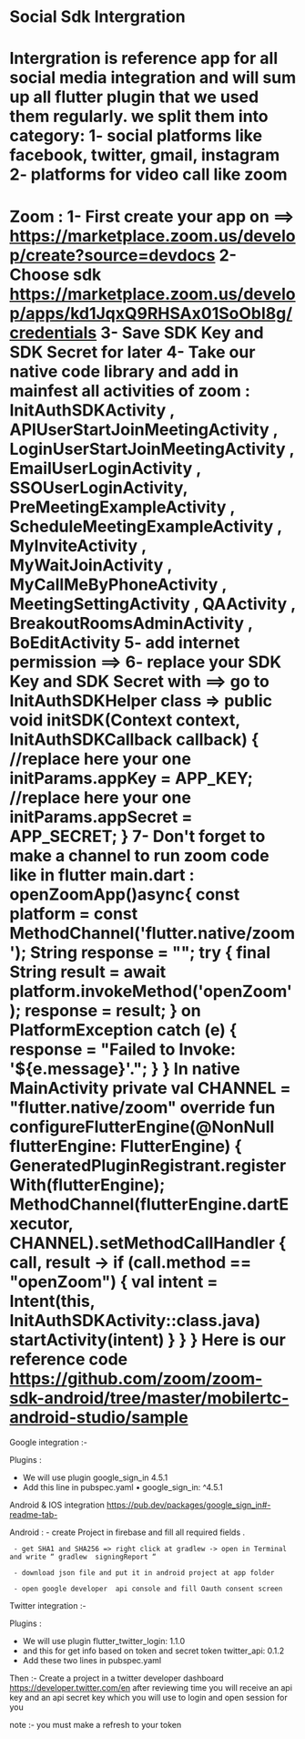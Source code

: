 # Social Sdk Intergration
Intergration is reference app for all social media integration and will sum up all flutter plugin that we used them regularly.
we split them into category:
1- social platforms like facebook, twitter, gmail, instagram
2- platforms for video call like zoom
======================================================
Zoom :
1- First create your app on ==> https://marketplace.zoom.us/develop/create?source=devdocs
2- Choose sdk https://marketplace.zoom.us/develop/apps/kd1JqxQ9RHSAx01SoObI8g/credentials
3- Save SDK Key and SDK Secret for later
4- Take our native code library and add in mainfest all activities of zoom  :
InitAuthSDKActivity , APIUserStartJoinMeetingActivity , LoginUserStartJoinMeetingActivity , EmailUserLoginActivity , SSOUserLoginActivity,
PreMeetingExampleActivity , ScheduleMeetingExampleActivity , MyInviteActivity , MyWaitJoinActivity , MyCallMeByPhoneActivity , MeetingSettingActivity ,
QAActivity , BreakoutRoomsAdminActivity , BoEditActivity 
5- add internet permission ==>     <uses-permission android:name="android.permission.INTERNET" />
6- replace your SDK Key and SDK Secret with ==> go to  InitAuthSDKHelper class => 
    public void initSDK(Context context, InitAuthSDKCallback callback) {
            //replace here your one 
            initParams.appKey = APP_KEY;
            //replace here your one 
            initParams.appSecret =  APP_SECRET; 
            }
7- Don't forget to make a channel to run zoom code like
in flutter main.dart : 
openZoomApp()async{
    const platform = const MethodChannel('flutter.native/zoom');
    String response = "";
    try {
      final String result = await platform.invokeMethod('openZoom');
      response = result;
    } on PlatformException catch (e) {
      response = "Failed to Invoke: '${e.message}'.";
    }
  }
  In native MainActivity 
    private val CHANNEL = "flutter.native/zoom"
    override fun configureFlutterEngine(@NonNull flutterEngine: FlutterEngine) {
        GeneratedPluginRegistrant.registerWith(flutterEngine);
        MethodChannel(flutterEngine.dartExecutor, CHANNEL).setMethodCallHandler { call, result ->
            if (call.method == "openZoom") {
                val intent = Intent(this, InitAuthSDKActivity::class.java)
                startActivity(intent)
            }
        }
    }
Here is our reference code https://github.com/zoom/zoom-sdk-android/tree/master/mobilertc-android-studio/sample
=====================================================================
Google integration :- 

Plugins : 
-	We will use plugin google_sign_in 4.5.1 
-	Add this line in pubspec.yaml 
•	google_sign_in: ^4.5.1

Android & IOS  integration  https://pub.dev/packages/google_sign_in#-readme-tab- 

Android : 
     - create Project in firebase and fill all required fields .
  
     - get SHA1 and SHA256 => right click at gradlew -> open in Terminal and write “ gradlew  signingReport “
     
     - download json file and put it in android project at app folder
     
     - open google developer  api console and fill Oauth consent screen
    
Twitter integration :- 

Plugins : 
-	We will use plugin flutter_twitter_login: 1.1.0
-   and this for get info based on token and secret token twitter_api: 0.1.2
-	Add these two lines in pubspec.yaml 

Then :- 
Create a project in a twitter developer dashboard https://developer.twitter.com/en
after reviewing time you will receive an api key and an api secret key which you will use to login and open session for you 

note :- you must make a refresh to your token

    


